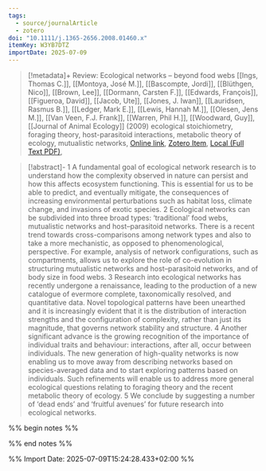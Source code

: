 ```yaml
---
tags:
  - source/journalArticle
  - zotero
doi: "10.1111/j.1365-2656.2008.01460.x"
itemKey: W3YB7DTZ
importDate: 2025-07-09
---
```

>[!metadata]+
> Review: Ecological networks – beyond food webs
> [[Ings, Thomas C.]], [[Montoya, José M.]], [[Bascompte, Jordi]], [[Blüthgen, Nico]], [[Brown, Lee]], [[Dormann, Carsten F.]], [[Edwards, François]], [[Figueroa, David]], [[Jacob, Ute]], [[Jones, J. Iwan]], [[Lauridsen, Rasmus B.]], [[Ledger, Mark E.]], [[Lewis, Hannah M.]], [[Olesen, Jens M.]], [[Van Veen, F.J. Frank]], [[Warren, Phil H.]], [[Woodward, Guy]], 
> [[Journal of Animal Ecology]] (2009)
> ecological stoichiometry, foraging theory, host-parasitoid interactions, metabolic theory of ecology, mutualistic networks, 
> [Online link](https://onlinelibrary.wiley.com/doi/abs/10.1111/j.1365-2656.2008.01460.x), [Zotero Item](zotero://select/library/items/W3YB7DTZ), [Local (Full Text PDF)](file://C:/Users/aburg/Documents/references/zotero/storage/QMRRA8DU/Ings2009_ReviewEcological.pdf), 

>[!abstract]-
>1 A fundamental goal of ecological network research is to understand how the complexity observed in nature can persist and how this affects ecosystem functioning. This is essential for us to be able to predict, and eventually mitigate, the consequences of increasing environmental perturbations such as habitat loss, climate change, and invasions of exotic species. 2 Ecological networks can be subdivided into three broad types: ‘traditional’ food webs, mutualistic networks and host–parasitoid networks. There is a recent trend towards cross-comparisons among network types and also to take a more mechanistic, as opposed to phenomenological, perspective. For example, analysis of network configurations, such as compartments, allows us to explore the role of co-evolution in structuring mutualistic networks and host–parasitoid networks, and of body size in food webs. 3 Research into ecological networks has recently undergone a renaissance, leading to the production of a new catalogue of evermore complete, taxonomically resolved, and quantitative data. Novel topological patterns have been unearthed and it is increasingly evident that it is the distribution of interaction strengths and the configuration of complexity, rather than just its magnitude, that governs network stability and structure. 4 Another significant advance is the growing recognition of the importance of individual traits and behaviour: interactions, after all, occur between individuals. The new generation of high-quality networks is now enabling us to move away from describing networks based on species-averaged data and to start exploring patterns based on individuals. Such refinements will enable us to address more general ecological questions relating to foraging theory and the recent metabolic theory of ecology. 5 We conclude by suggesting a number of ‘dead ends’ and ‘fruitful avenues’ for future research into ecological networks.

%% begin notes %%

%% end notes %%

%% Import Date: 2025-07-09T15:24:28.433+02:00 %%
